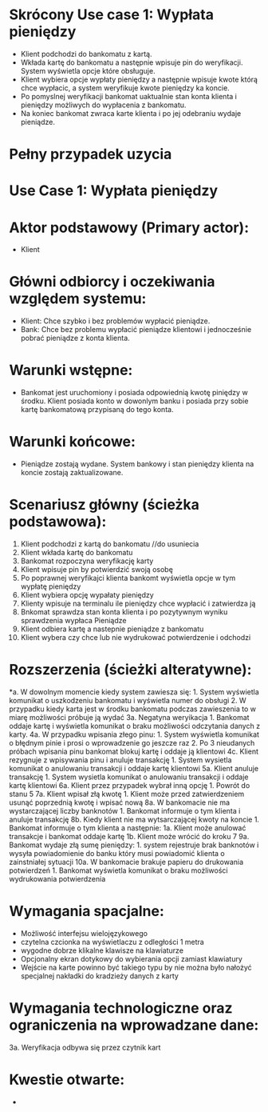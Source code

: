 # Skrócony Use case 1: Wypłata pieniędzy
 
- Klient podchodzi do bankomatu z kartą.
- Wkłada kartę do bankomatu a następnie wpisuje pin do weryfikacji. System wyświetla opcje które obsługuje.
- Klient wybiera opcje wypłaty pieniędzy a następnie wpisuje kwote którą chce wypłacic, a system weryfikuje kwote pieniędzy ka koncie.
- Po pomyslnej weryfikacji bankomat uaktualnie stan konta klienta i pieniędzy możliwych do wypłacenia z bankomatu.
- Na koniec bankomat zwraca karte klienta i po jej odebraniu wydaje pieniądze.
 
 
# Pełny przypadek uzycia
 
 
# Use Case 1: Wypłata pieniędzy
 
# Aktor podstawowy (Primary actor): 
- Klient
 
# Główni odbiorcy i oczekiwania względem systemu:
- Klient: Chce szybko i bez problemów wypłacić pieniądze.
- Bank: Chce bez problemu wypłacić pieniądze klientowi i jednocześnie pobrać pieniądze  z konta klienta.
 
# Warunki wstępne:
- Bankomat jest uruchomiony i posiada odpowiednią kwotę piniędzy w środku. Klient posiada konto w dowonlym banku i posiada przy sobie kartę bankomatową przypisaną do tego konta.
 
# Warunki końcowe:
- Pieniądze zostają wydane. System bankowy i stan pieniędzy klienta na koncie zostają zaktualizowane.
 
# Scenariusz główny (ścieżka podstawowa):
1. Klient podchodzi z kartą do bankomatu //do usuniecia
2. Klient wkłada kartę do bankomatu
3. Bankomat rozpoczyna weryfikację karty
4. Klient wpisuje pin by potwierdzić swoją osobę
5. Po poprawnej weryfikajci klienta bankomt wyświetla opcje w tym wypłatę pieniędzy
6. Klient wybiera opcję wypałaty pieniędzy
7. Klienty wpisuje na terminalu ile pieniędzy chce wypłacić i zatwierdza ją
8. Bnkomat sprawdza stan konta klienta i po pozytywnym wyniku sprawdzenia wypłaca Pieniądze
9. Klient odbiera kartę a nastepnie pieniądze z bankomatu
10. Klient wybera czy chce lub nie wydrukować potwierdzenie i odchodzi
 
# Rozszerzenia (ścieżki alteratywne):
*a. W dowolnym momencie kiedy system zawiesza się:
    1. System wyświetla komunikat o uszkodzeniu bankomatu i wyświetla numer do obsługi
    2. W przypadku kiedy karta jest w środku bankomatu podczas zawieszenia to w miarę możliwości próbuje ją wydać
3a. Negatyna weryikacja
    1. Bankomat oddaje kartę i wyświetla komunikat o braku możliwości odczytania danych z karty.
4a. W przypadku wpisania złego pinu:
    1. System wyświetla komunikat o błędnym pinie i prosi o wprowadzenie go jeszcze raz
    2. Po 3 nieudanych próbach wpisania pinu bankomat blokuj kartę i oddaje ją klientowi
4c. Klient rezygnuje z wpisywania pinu i anuluje transakcję
    1. System wysietla komunikat o anulowaniu transakcji i oddaje kartę klientowi
5a. Klient anuluje transakcję
    1. System wysietla komunikat o anulowaniu transakcji i oddaje kartę klientowi
6a. Klient przez przypadek wybrał inną opcję
    1. Powrót do stanu 5 
7a. Klient wpisał złą kwotę
    1. Klient może przed zatwierdzeniem usunąć poprzednią kwotę i wpisać nową
8a. W bankomacie nie ma wystarczającej liczby banknotów
    1. Bankomat informuje o tym klienta i anuluje transakcję
8b. Kiedy klient nie ma wytsarczającej kwoty na koncie
    1. Bankomat informuje o tym klienta a następnie:
        1a. Klient może anulować transakcje i bankomat oddaje kartę
        1b. Klient może wrócić do kroku 7
9a. Bankomat wydaje złą sumę pieniędzy:
    1. system rejestruje brak banknotów i wysyła powiadomienie do banku który musi powiadomić klienta o zainstniałej sytuacji
10a. W bankomacie brakuje papieru do drukowania potwierdzeń
    1. Bankomat wyświetla komunikat o braku możliwości wydrukowania potwierdzenia
 
 
 
# Wymagania spacjalne:
 - Możliwość interfejsu wielojęzykowego
 - czytelna czcionka na wyświetlaczu z odległości 1 metra
 - wygodne dobrze klikalne klawisze na klawiaturze
 - Opcjonalny ekran dotykowy do wybierania opcji zamiast klawiatury
 - Wejście na karte powinno być takiego typu by nie można było nałożyć specjalnej nakładki do kradzieży danych z karty
 
 
# Wymagania technologiczne oraz ograniczenia na wprowadzane dane:
3a. Weryfikacja odbywa się przez czytnik kart
 
 
# Kwestie otwarte:
- 